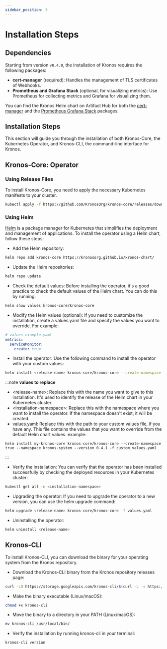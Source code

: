 ```yaml
---
sidebar_position: 3
---
```

# Installation Steps
## Dependencies

Starting from version `v0.4.0`, the installation of Kronos requires the following packages:

- **cert-manager** (required): Handles the management of TLS certificates of Webhooks.
- **Prometheus and Grafana Stack** (optional, for visualizing metrics): Use Prometheus for collecting metrics and Grafana for visualizing them.

You can find the Kronos Helm chart on Artifact Hub for both the [cert-manager](https://artifacthub.io/packages/helm/cert-manager/cert-manager) and the [Prometheus Grafana Stack](https://artifacthub.io/packages/helm/prometheus-community/kube-prometheus-stack) packages.

## Installation Steps
This section will guide you through the installation of both Kronos-Core, the Kubernetes Operator, and Kronos-CLI, the command-line interface for Kronos.
## Kronos-Core: Operator
### Using Release Files

To install Kronos-Core, you need to apply the necessary Kubernetes manifests to your cluster.
```bash
kubectl apply -f https://github.com/KronosOrg/kronos-core/releases/download/v0.4.1/kronos-core-0.4.1.yaml
```
### Using Helm 
[Helm](https://helm.sh/) is a package manager for Kubernetes that simplifies the deployment and management of applications. To install the operator using a Helm chart, follow these steps:

- Add the Helm repository:
```bash
helm repo add kronos-core https://kronosorg.github.io/kronos-chart/
```

- Update the Helm repositories:
```bash
helm repo update
```

- Check the default values:
Before installing the operator, it's a good practice to check the default values of the Helm chart. You can do this by running:
```bash
helm show values kronos-core/kronos-core
```

- Modify the Helm values (optional):
If you need to customize the installation, create a values.yaml file and specify the values you want to override. For example:
```yaml 
# values_example.yaml
metrics:
  serviceMonitor:
    create: true
```

- Install the operator:
Use the following command to install the operator with your custom values:
```bash
helm install <release-name> kronos-core/kronos-core --create-namespace true --namespace <installation-namespace> --version 0.4.1 -f values.yaml
```
:::note 
**values to replace**
- \<release-name>: Replace this with the name you want to give to this installation. It's used to identify the release of the Helm chart in your Kubernetes cluster.
- \<installation-namespace>: Replace this with the namespace where you want to install the operator. If the namespace doesn't exist, it will be created.
- values.yaml: Replace this with the path to your custom values file, if you have any. This file contains the values that you want to override from the default Helm chart values.
example: 
```
helm install my-kronos-core kronos-core/kronos-core --create-namespace true --namespace kronos-system --version 0.4.1 -f custom_values.yaml
```
:::



- Verify the installation:
You can verify that the operator has been installed successfully by checking the deployed resources in your Kubernetes cluster:
```bash
kubectl get all -n <installation-namespace>
```

- Upgrading the operator:
If you need to upgrade the operator to a new version, you can use the helm upgrade command:
```bash
helm upgrade <release-name> kronos-core/kronos-core -f values.yaml
```

- Uninstalling the operator:
```bash
helm uninstall <release-name>
```











## Kronos-CLI

To install Kronos-CLI, you can download the binary for your operating system from the Kronos repository.
- Download the Kronos-CLI binary from the Kronos repository releases page:
```bash
curl -LO https://storage.googleapis.com/kronos-cli/$(curl -L -s https://storage.googleapis.com/kronos-cli/stable.txt)/kronos-cli
```
- Make the binary executable (Linux/macOS):
```bash
chmod +x kronos-cli
```
- Move the binary to a directory in your PATH (Linux/macOS):
```bash
mv kronos-cli /usr/local/bin/
```
- Verify the installation by running kronos-cli in your terminal:
```bash
kronos-cli version
```

